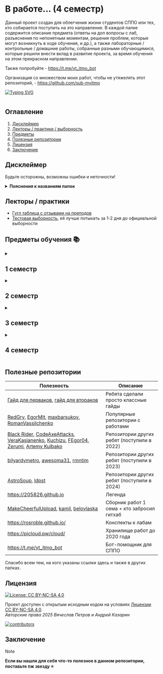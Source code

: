 # В работе... (4 семестр)

Данный проект создан для облегчения жизни студентов СППО или тех, кто собирается поступить на это направление.
В каждой папке содержится описание предмета (ответы на доп вопросы с лаб, разъяснения по непонятным моментам, решения
проблем, которые могут возникнуть в ходе обучения, и др.), а также лабораторные / контрольные / домашние работы,
собранные разными обучающимися, которые решили внести вклад в развитие проекта, за время обучения на этом прекрасном
направлении.

Также попробуйте - https://t.me/vt_itmo_bot

Организация со множеством моих работ, чтобы не утяжелять этот репозиторий, - https://github.com/sub-myitmo

[![Typing SVG](https://readme-typing-svg.herokuapp.com?color=%2336BCF7&width=500&lines=ИТМО+-+институт+тёплых+мужских+отношений)](https://git.io/typing-svg)

<a aria-label="Repo size" href="https://github.com/petrovviacheslav/myitmo">
  <img alt="" src="https://img.shields.io/github/repo-size/petrovviacheslav/myitmo?style=for-the-badge&logo=github">
</a>

## Оглавление

1. [Дисклеймер](#disclaimer)
2. [Лекторы / практики / выборность](#teachers)
3. [Предметы](#lessons)
4. [Полезные репозитории](#links)
5. [Лицензия](#license)
6. [Заключение](#conclusion)

## Дисклеймер <a name="disclaimer"></a>

Будьте осторожны, возможны ошибки и неточности!

<details>
<summary><b>Пояснения к названиям папок</b></summary>

- BCS/OPD - ОПД - Основы профессиональной деятельности
- Databases - бд - Базы данных
- Discra-base - Дискретная математика (базовый уровень)
- History - История
- Informatics - Информатика
- Kik - коммуникации и командообразование
- Life_safety - бжд - Безопасность жизнедеятельности
- Linal-base - Линейная алгебра (базовый уровень)
- Matan-base - Математический анализ (базовый уровень)
- Programming - Программирование (на java)
- Web - Веб-программирование
- Physics - Физика
- ProgLangs - япы - Языки программирования
- BMS - Business models of the main sectors of the innovative economy - Бизнес-модели основных секторов инновационной
  экономики
- DGVM_DGMA - Дополнительные главы высшей математики / дополнительные главы мат. анализа
- TFKP - Теория функций комплексного переменного
- ТПВ - Техники публичных выступлений и презентаций
- 1/2/3/... term - 1/2/3/... семестр

В определённый момент я решил выпилить работы по предметам, которые сильно варьируются, поэтому бессмысленных работ по
матану, линалу, тфкп, ... тут нет

</details>

## Лекторы / практики  <a name="teachers"></a>

- [Гугл таблица с отзывами на преподов](https://docs.google.com/spreadsheets/d/1TFTOKxqml1agwgo6Vp0Ql6Rgj9f9ciyOqQPF8VvUkJQ/edit#gid=591156939)
- [Тестовая выборность](https://dev.my.itmo.su/election), её лучше потыкать за 1-2 дня до официальной выборности

## Предметы обучения 📚 <a name="lessons"></a>

<details>
<summary><h2>1 семестр</h2></summary>

| предмет                                              | оценка | балл  | комментарий                                   |
|------------------------------------------------------|--------|-------|-----------------------------------------------|
| [История (ИРНиТ)](./History)                         | 4C     | 83    | обидно лол, надо наверное было на экз сходить |
| [Информатика](./Informatics)                         | 5A     | 92.11 | ПСЖ                                           |
| [Математический анализ (базовый)](./Matan-base)      | 5A     | 93    | С Беспаловым не пиво...                       |
| [Линейная алгебра (базовая)](./Linal-base)           | 5A     | 95.1  | С Поповым полное пиво))                       |
| Английский A2                                        | зачёт  | 76    |                                               |
| Физическая культура                                  | зачёт  | 100   |                                               |
| [Основы профессиональной деятельности](./BCS_or_OPD) | зачёт  | 82    |                                               |
| Программирование                                     | зачёт  | 91    |                                               |
| Дискретная математика (базова)                       | зачёт  | 96    |                                               |

</details>

<details>
<summary><h2>2 семестр</h2></summary>

| предмет                                              | оценка | балл  | комментарий                          |
|------------------------------------------------------|--------|-------|--------------------------------------|
| [Программирование](./Programming)                    | 5A     | 90.01 | жёстко запотел, т.к. проебал автомат |
| [Линейная алгебра (базовая)](./Linal-base)           | 3D     | 69    | менталка важнее стипы                |
| [Математический анализ (базовый)](./Matan-base)      | 3E     | 67    | менталка важнее стипы x2             |
| [Основы профессиональной деятельности](./BCS_or_OPD) | 5A     | ~93   | ну это любовь <3                     |
| [Базы данных](./Databases)                           | 4B     | 85.5  | Афанас...                            |
| [Дискретная математика](./Discra-base)               | 4B     | 89    | нет слов одни эмоции                 |
| Английский A2                                        | зачёт  | 67    |                                      |
| Физическая культура                                  | зачёт  | 100   |                                      |
| [Безопасность жизнедеятельности](./Life-safety)      | зачёт  | 68,4  |                                      |
| [Коммуникации и командообразование](./Kik)           | зачёт  | 76    |                                      |

</details>

<details>
<summary><h2>3 семестр</h2></summary>

| предмет                                                                     | оценка | балл | комментарий                                                                         |
|-----------------------------------------------------------------------------|--------|------|-------------------------------------------------------------------------------------|
| ДГВМ                                                                        | 4C     | 79   | Чилл у исаевой (всё было скатано)                                                   |
| [ТФКП](./TFKP)                                                              | 5A     | 95.5 | не советую Милюшина точно                                                           |
| [Физика](./Physics)                                                         | 4C     | 78   | Сорокина супер, прям вайб, даже без экза поставила 4                                |
| [Веб-программирование](./Web)                                               | 4C     | 78.3 | интересна только 4 лаба, остальное полное дерьмо, система оценивания самая уёбищная |
| [Языки программирования](./ProgLangs)                                       | 5A     | 91   | тот самый антиплагиат))                                                             |
| [Бмс](./BMS)                                                                | 5A     | 94   | ну пойдёт, очередной бесполезный предмет фтми((                                     |
| Английский B1.1                                                             | зачёт  | 73   |                                                                                     |
| Физическая культура                                                         | зачёт  | 100  |                                                                                     |
| [Теория вероятностей](https://github.com/sub-myitmo/gdz-chistyakov-teorver) | зачёт  | 79   |                                                                                     |

</details>

<details>
<summary><h2>4 семестр</h2></summary>

| предмет                                                                             | оценка | балл  | комментарий                                          |
|-------------------------------------------------------------------------------------|--------|-------|------------------------------------------------------|
| [Архитектура компьютера](./Computer-System-Architecture)                            | 4C     | 75    | "все студенты - ленивые дебилы)" ©                   |
| [Алгоритмы и структуры данных](./Algorithms-and-Data-Structures)                    | 4C     | 75    | тотальное пиво, главное не попадитесь на антиплагиат |
| [Основы программной инженерии](./Fundamentals-of-Software-Engineering)              | 5A     | 93.4  | очень много воды                                     |
| [Физика](./Physics) + [проект](https://github.com/petrovviacheslav/physics-project) | 5A     | 90.43 | чуть постарался и вышло 5                            |
| [Математическая статистика](./Math-stat)                                            | 4C     | 74.5  | лимар просто легенда, хз что ещё сказать             |
| [Вычислительная математика](./Computational-mathematics)                            | зачёт  | 69.5  |                                                      |
| ТПВ                                                                                 | зачёт  | 66    |                                                      |
| [Методы оптимизации](https://github.com/timur1516/methods-of-optimization)          | зачёт  | 73    |                                                      |
| Физическая культура                                                                 | зачёт  | 100   |                                                      |
| Английский B1.1                                                                     | зачёт  | 71    |                                                      |

</details>

## Полезные репозитории <a name="links"></a>

| Полезность                                                                                                                                                                                                                                                                                                                                                                                                                                                 | Описание                                    |
|------------------------------------------------------------------------------------------------------------------------------------------------------------------------------------------------------------------------------------------------------------------------------------------------------------------------------------------------------------------------------------------------------------------------------------------------------------|---------------------------------------------|
| [Гайд для перваков](https://github.com/Imtjl/1st-year-guide), [гайд для втораков](https://github.com/Imtjl/2nd-year-guide)                                                                                                                                                                                                                                                                                                                                 | Ребята сделали просто классные гайды        |
| [RedGry](https://github.com/RedGry/ITMO), [EgorMIt](https://github.com/EgorMIt/ITMO), [maxbarsukov](https://github.com/maxbarsukov/itmo), [RomanVassilchenko](https://github.com/RomanVassilchenko/ITMOProjects)                                                                                                                                                                                                                                           | Популярные репозитории с работами           |
| [Black Rider](https://github.com/eliteSufferer/ITMO_Studies), [CodeAxeAttacks](https://github.com/CodeAxeAttacks/SystemApplicationSoftware-09.03.04-ITMO), [VeraKasianenko](https://github.com/VeraKasianenko/ITMO_Software_engineering), [Kuchizu](https://github.com/Kuchizu/ItmoLabs), [FEgor04](https://github.com/FEgor04/labs), [Zerumi](https://github.com/Zerumi-ITMO-Related), [Artemy Kulbako](https://github.com/testpassword?tab=repositories) | Репозитории других ребят (поступили в 2022) |
| [bilyardvmetro](https://github.com/bilyardvmetro/ITMO-System-Application-Software), [awesoma31](https://github.com/awesoma31/ITMO_Labs), [rmntim](https://github.com/rmntim/ITMO/tree/main)                                                                                                                                                                                                                                                                | Репозитории других ребят (поступили в 2023) |
| [AstroSoup](https://github.com/AstroSoup/ITMO.STUDY), [ldpst](https://github.com/ldpst/itmo)                                                                                                                                                                                                                                                                                                                                                               | Репозитории других ребят (поступили в 2024) |
| https://205826.github.io                                                                                                                                                                                                                                                                                                                                                                                                                                   | Легенда                                     |
| [MakeCheerfulUpload](https://github.com/orgs/MakeCheerfulUpload/repositories), [kamil](https://github.com/pro100kamil/itmo/), [belovlaska](https://github.com/belovlaska/itmo)                                                                                                                                                                                                                                                                             | Сборник работ 1 сема + кто забросил гитхаб  |
| https://rosroble.github.io/                                                                                                                                                                                                                                                                                                                                                                                                                                | Конспекты к лабам                           |
| https://picloud.pw/cloud/                                                                                                                                                                                                                                                                                                                                                                                                                                  | Хранилище работ до 2020 года                |
| https://t.me/vt_itmo_bot                                                                                                                                                                                                                                                                                                                                                                                                                                   | Бот-помощник для СППО                       ||

Спасибо всем тем, на кого указаны ссылки здесь и также в других папках.

## Лицензия <a name="license"></a>

[![License: CC BY-NC-SA 4.0](https://licensebuttons.net/l/by-nc-sa/4.0/80x15.png)](https://creativecommons.org/licenses/by-nc-sa/4.0/)

Проект доступен с открытым исходным кодом на условиях [Лицензии CC BY-NC-SA 4.0](./LICENSE).<br>
*Авторские права 2025 Вячеслав Петров и Андрей Казарин*<br>

<a href="https://github.com/petrovviacheslav/myitmo/graphs/contributors">
  <img alt="contributors" src="https://contrib.rocks/image?repo=petrovviacheslav/myitmo" />
</a><br>

## Заключение <a name="conclusion"></a>

> [!NOTE]
> <b>Если вы нашли для себя что-то полезное в данном репозитории, поставьте пж звезду :star:</b><br>
